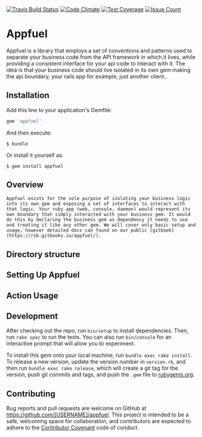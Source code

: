 [![Travis Build Status](https://travis-ci.org/rsb/appfuel.svg?branch=master)](https://travis-ci.org/rsb/appfuel)
[![Code Climate](https://codeclimate.com/github/rsb/appfuel/badges/gpa.svg)](https://codeclimate.com/github/rsb/appfuel)
[![Test Coverage](https://codeclimate.com/github/rsb/appfuel/badges/coverage.svg)](https://codeclimate.com/github/rsb/appfuel/coverage)
[![Issue Count](https://codeclimate.com/github/rsb/appfuel/badges/issue_count.svg)](https://codeclimate.com/github/rsb/appfuel)

# Appfuel
Appfuel is a library that employs a set of conventions and patterns used to separate your business code from the API framework in which it lives, while providing a consistent interface for your api code to interact with it. The idea is that your business code should live isolated in its own gem making the api boundary, your rails app for example, just another client..


## Installation

Add this line to your application's Gemfile:

```ruby
gem 'appfuel'
```

And then execute:

    $ bundle

Or install it yourself as:

    $ gem install appfuel

## Overview
    Appfuel exists for the sole purpose of isolating your business logic into its own gem and exposing a set of interfaces to interact with that logic. Your ruby app (web, console, daemon) would represent its own boundary that simply interacted with your business gem. It would do this by declaring the business gem as dependency it needs to use and treating it like any other gem. We will cover only basic setup and usage, however detailed docs can found on our public [gitbook](https://rsb.gitbooks.io/appfuel/).

## Directory structure

## Setting Up Appfuel

## Action Usage


## Development

After checking out the repo, run `bin/setup` to install dependencies. Then, run `rake spec` to run the tests. You can also run `bin/console` for an interactive prompt that will allow you to experiment.

To install this gem onto your local machine, run `bundle exec rake install`. To release a new version, update the version number in `version.rb`, and then run `bundle exec rake release`, which will create a git tag for the version, push git commits and tags, and push the `.gem` file to [rubygems.org](https://rubygems.org).

## Contributing

Bug reports and pull requests are welcome on GitHub at https://github.com/[USERNAME]/appfuel. This project is intended to be a safe, welcoming space for collaboration, and contributors are expected to adhere to the [Contributor Covenant](http://contributor-covenant.org) code of conduct.


